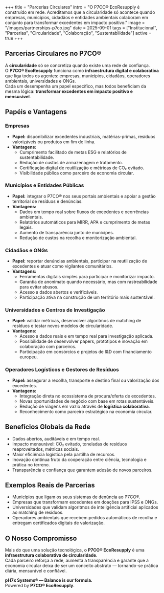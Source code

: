 +++
title = "Parcerias Circulares"
intro = "O P7CO® EcoResupply é construído em rede. Acreditamos que a circularidade só acontece quando empresas, municípios, cidadãos e entidades ambientais colaboram em conjunto para transformar excedentes em impacto positivo."
image = "/images/partnerships-p7co.jpg"
date = 2025-09-01
tags = ["Institucional", "Parcerias", "Circularidade", "Colaboração", "Sustentabilidade"]
active = true
+++

## Parcerias Circulares no P7CO®

A **circularidade** só se concretiza quando existe uma rede de confiança.  
O **P7CO® EcoResupply** funciona como **infraestrutura digital e colaborativa** que liga todos os agentes: empresas, municípios, cidadãos, operadores ambientais, universidades e ONGs.  
Cada um desempenha um papel específico, mas todos beneficiam da mesma lógica: **transformar excedentes em impacto positivo e mensurável**.

## Papéis e Vantagens

### Empresas
- **Papel:** disponibilizar excedentes industriais, matérias-primas, resíduos valorizáveis ou produtos em fim de linha.  
- **Vantagens:**  
  - Cumprimento facilitado de metas ESG e relatórios de sustentabilidade.  
  - Redução de custos de armazenagem e tratamento.  
  - Certificação digital de reutilização e métricas de CO₂ evitado.  
  - Visibilidade pública como parceiro de economia circular.

### Municípios e Entidades Públicas
- **Papel:** integrar o P7CO® nos seus portais ambientais e apoiar a gestão territorial de resíduos e denúncias.  
- **Vantagens:**  
  - Dados em tempo real sobre fluxos de excedentes e ocorrências ambientais.  
  - Relatórios automáticos para MIRR, APA e cumprimento de metas legais.  
  - Aumento de transparência junto de munícipes.  
  - Redução de custos na recolha e monitorização ambiental.

### Cidadãos e ONGs
- **Papel:** reportar denúncias ambientais, participar na reutilização de excedentes e atuar como vigilantes comunitários.  
- **Vantagens:**  
  - Ferramentas digitais simples para participar e monitorizar impacto.  
  - Garantia de anonimato quando necessário, mas com rastreabilidade para evitar abusos.  
  - Acesso a dados abertos e verificáveis.  
  - Participação ativa na construção de um território mais sustentável.

### Universidades e Centros de Investigação
- **Papel:** validar métricas, desenvolver algoritmos de matching de resíduos e testar novos modelos de circularidade.  
- **Vantagens:**  
  - Acesso a dados reais e em tempo real para investigação aplicada.  
  - Possibilidade de desenvolver papers, protótipos e inovação em colaboração com parceiros.  
  - Participação em consórcios e projetos de I&D com financiamento europeu.

### Operadores Logísticos e Gestores de Resíduos
- **Papel:** assegurar a recolha, transporte e destino final ou valorização dos excedentes.  
- **Vantagens:**  
  - Integração direta no ecossistema de procura/oferta de excedentes.  
  - Novas oportunidades de negócio com base em rotas sustentáveis.  
  - Redução de viagens em vazio através de **logística colaborativa**.  
  - Reconhecimento como parceiro estratégico na economia circular.

## Benefícios Globais da Rede

- Dados abertos, auditáveis e em tempo real.  
- Impacto mensurável: CO₂ evitado, toneladas de resíduos reaproveitados, métricas sociais.  
- Maior eficiência logística pela partilha de recursos.  
- Inovação contínua fruto da cooperação entre ciência, tecnologia e prática no terreno.  
- Transparência e confiança que garantem adesão de novos parceiros.

## Exemplos Reais de Parcerias

- Municípios que ligam os seus sistemas de denúncia ao P7CO®.  
- Empresas que transformam excedentes em doações para IPSS e ONGs.  
- Universidades que validam algoritmos de inteligência artificial aplicados ao matching de resíduos.  
- Operadores ambientais que recebem pedidos automáticos de recolha e entregam certificados digitais de valorização.

## O Nosso Compromisso

Mais do que uma solução tecnológica, o **P7CO® EcoResupply** é uma **infraestrutura colaborativa de circularidade**.  
Cada parceiro reforça a rede, aumenta a transparência e garante que a economia circular deixa de ser um conceito abstrato — tornando-se prática diária, mensurável e confiável.

**pH7x Systems® — Balance is our formula.**  
Powered by **P7CO® EcoResupply**.
